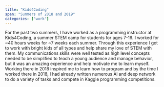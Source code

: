 ```yaml
---
title: "Kids4Coding"
span: "Summers of 2018 and 2019"
categories: ["work"]
---
```

For the past two summers, I have worked as a programming instructor at Kids4Coding, a summer STEM camp for students for ages 7-16. I worked for ~40 hours weeks for ~7 weeks each summer. Through this experience I got to work with bright kids of all types and help share my love of STEM with them. My communications skills were well tested as high level concepts needed to be simplified to teach a young audience and manage behavior, but it was an amazing experience and help motivate me to learn myself. Working there in 2018 inspired me to learn how to program and by the time I worked there in 2018, I had already written numerous AI and deep network to do a variety of tasks and compete in Kaggle programming competitions.